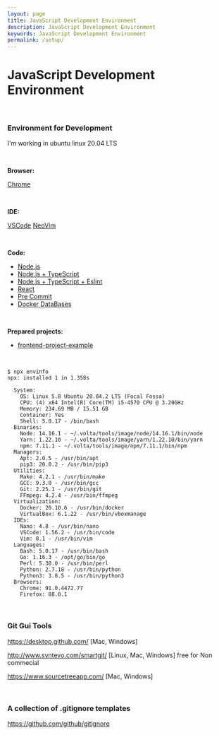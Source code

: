 ```yaml
---
layout: page
title: JavaScript Development Environment
description: JavaScript Development Environment
keywords: JavaScript Development Environment
permalink: /setup/
---
```


# JavaScript Development Environment

<br/>

### Environment for Development

I'm working in ubuntu linux 20.04 LTS

<br/>

**Browser:**

<a href="/tools/browser/chrome/setup/">Chrome</a>

<br/>

**IDE:**

<a href="/devtools/ide/vscode/">VSCode</a>
<a href="/devtools/ide/neovim/">NeoVim</a>

<br/>

**Code:**

- <a href="/devtools/nodejs/setup/">Node.js</a>
- <a href="/devtools/nodejs/setup/typescript/">Node.js + TypeScript</a>
- <a href="/devtools/nodejs/setup/typescript/eslint/">Node.js + TypeScript + Eslint</a>
- <a href="/devtools/react/setup/">React</a>
- <a href="/setup/pre-commit/">Pre Commit</a>
- <a href="/tools/containers/docker/setup/db/">Docker DataBases</a>

<br/>

**Prepared projects:**

- <a href="https://github.com/alexey-goloburdin/frontend-project-example">frontend-project-example</a>

<br/>

```
$ npx envinfo
npx: installed 1 in 1.358s

  System:
    OS: Linux 5.8 Ubuntu 20.04.2 LTS (Focal Fossa)
    CPU: (4) x64 Intel(R) Core(TM) i5-4570 CPU @ 3.20GHz
    Memory: 234.69 MB / 15.51 GB
    Container: Yes
    Shell: 5.0.17 - /bin/bash
  Binaries:
    Node: 14.16.1 - ~/.volta/tools/image/node/14.16.1/bin/node
    Yarn: 1.22.10 - ~/.volta/tools/image/yarn/1.22.10/bin/yarn
    npm: 7.11.1 - ~/.volta/tools/image/npm/7.11.1/bin/npm
  Managers:
    Apt: 2.0.5 - /usr/bin/apt
    pip3: 20.0.2 - /usr/bin/pip3
  Utilities:
    Make: 4.2.1 - /usr/bin/make
    GCC: 9.3.0 - /usr/bin/gcc
    Git: 2.25.1 - /usr/bin/git
    FFmpeg: 4.2.4 - /usr/bin/ffmpeg
  Virtualization:
    Docker: 20.10.6 - /usr/bin/docker
    VirtualBox: 6.1.22 - /usr/bin/vboxmanage
  IDEs:
    Nano: 4.8 - /usr/bin/nano
    VSCode: 1.56.2 - /usr/bin/code
    Vim: 8.1 - /usr/bin/vim
  Languages:
    Bash: 5.0.17 - /usr/bin/bash
    Go: 1.16.3 - /opt/go/bin/go
    Perl: 5.30.0 - /usr/bin/perl
    Python: 2.7.18 - /usr/bin/python
    Python3: 3.8.5 - /usr/bin/python3
  Browsers:
    Chrome: 91.0.4472.77
    Firefox: 88.0.1
```

<br/>

### Git Gui Tools

https://desktop.github.com/ [Mac, Windows]

http://www.syntevo.com/smartgit/ [Linux, Mac, Windows] free for Non commecial

https://www.sourcetreeapp.com/ [Mac, Windows]

<br/>

### A collection of .gitignore templates

https://github.com/github/gitignore
